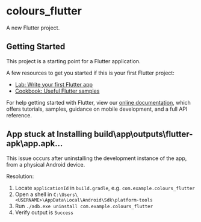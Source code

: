 # colours_flutter

A new Flutter project.

## Getting Started

This project is a starting point for a Flutter application.

A few resources to get you started if this is your first Flutter project:

- [Lab: Write your first Flutter app](https://flutter.dev/docs/get-started/codelab)
- [Cookbook: Useful Flutter samples](https://flutter.dev/docs/cookbook)

For help getting started with Flutter, view our
[online documentation](https://flutter.dev/docs), which offers tutorials,
samples, guidance on mobile development, and a full API reference.

## App stuck at Installing build\app\outputs\flutter-apk\app.apk...

This issue occurs after uninstalling the development instance of the app, from a physical Android device.

Resolution:
1. Locate `applicationId` in `build.gradle`, e.g. `com.example.colours_flutter`
2. Open a shell in `C:\Users\<USERNAME>\AppData\Local\Android\Sdk\platform-tools`
3. Run `./adb.exe uninstall com.example.colours_flutter`
4. Verify output is `Success`
